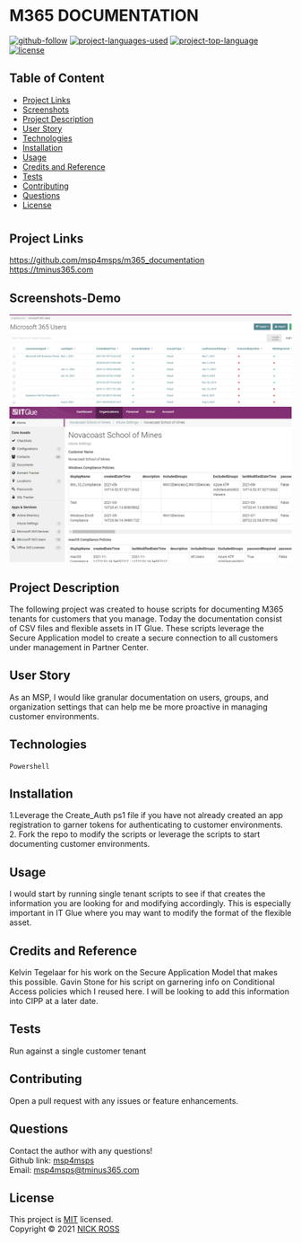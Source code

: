 # M365 DOCUMENTATION

[![github-follow](https://img.shields.io/github/followers/msp4msps?label=Follow&logoColor=purple&style=social)](https://github.com/msp4msps)
[![project-languages-used](https://img.shields.io/github/languages/count/msp4msps/m365_documentation?color=important)](https://github.com/msp4msps/m365_documentation)
[![project-top-language](https://img.shields.io/github/languages/top/msp4msps/m365_documentation?color=blueviolet)](https://github.com/msp4msps/m365_documentation)
[![license](https://img.shields.io/badge/License-MIT-brightgreen.svg)](https://choosealicense.com/licenses/mit/)

## Table of Content

- [ Project Links ](#Project-Links)
- [ Screenshots](#Screenshots)
- [ Project Description ](#Project-Description)
- [ User Story ](#User-Story)
- [ Technologies ](#Technologies)
- [ Installation ](#Installation)
- [ Usage ](#Usage)
- [ Credits and Reference ](#Credits-and-Reference)
- [ Tests ](#Tests)
- [ Contributing ](#Contributing)
- [ Questions ](#Questions)
- [ License ](#License)

#

## Project Links

https://github.com/msp4msps/m365_documentation<br>
https://tminus365.com

## Screenshots-Demo

<kbd>![screenshot1](Assets/Screenshot8.png)</kbd><kbd>![screenshot2](Assets/Screenshot7.png)</kbd>

## Project Description

The following project was created to house scripts for documenting M365 tenants for customers that you manage. Today the documentation consist of CSV files and flexible assets in IT Glue. These scripts leverage the Secure Application model to create a secure connection to all customers under management in Partner Center.

## User Story

As an MSP, I would like granular documentation on users, groups, and organization settings that can help me be more proactive in managing customer environments.

## Technologies

```
Powershell
```

## Installation

1.Leverage the Create_Auth ps1 file if you have not already created an app registration to garner tokens for authenticating to customer environments. 2. Fork the repo to modify the scripts or leverage the scripts to start documenting customer environments.

## Usage

I would start by running single tenant scripts to see if that creates the information you are looking for and modifying accordingly. This is especially important in IT Glue where you may want to modify the format of the flexible asset.

## Credits and Reference

Kelvin Tegelaar for his work on the Secure Application Model that makes this possible. Gavin Stone for his script on garnering info on Conditional Access policies which I reused here. I will be looking to add this information into CIPP at a later date.

## Tests

Run against a single customer tenant

## Contributing

Open a pull request with any issues or feature enhancements.

## Questions

Contact the author with any questions!<br>
Github link: [msp4msps](https://github.com/msp4msps)<br>
Email: msp4msps@tminus365.com

## License

This project is [MIT](https://choosealicense.com/licenses/mit/) licensed.<br />
Copyright © 2021 [NICK ROSS](https://github.com/msp4msps)
